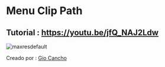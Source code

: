 # Menu Clip Path

## Tutorial : https://youtu.be/jfQ_NAJ2Ldw

![maxresdefault](https://user-images.githubusercontent.com/46111857/113611559-4ff68380-9614-11eb-8a1e-2dadbe2ca564.jpg)

Creado por : [Gio Cancho](https://www.youtube.com/channel/UCjsEviNvlEAGSoA-HbKD02w)
